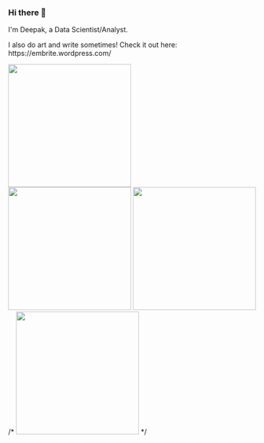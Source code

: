 ### Hi there 👋

I'm Deepak, a Data Scientist/Analyst.<br>

<p> I also do art and write sometimes! Check it out here: https://embrite.wordpress.com/</p>

<a href='https://github.com/D-2000-99/Tensorflow-Object-Detection'><img src="https://user-images.githubusercontent.com/68558063/147908433-369c1d67-7e49-4d05-8524-74662ad22a4e.gif" height="250"></a>
<br>
<span><img src="https://user-images.githubusercontent.com/68558063/147908430-0efd9c1e-9cf0-4276-a453-ab10eaf12ed7.gif" height="250"><span>
<span><img src="https://user-images.githubusercontent.com/68558063/121676318-1b9aba00-cad2-11eb-9cae-ebcdb0544e31.png" width="250" height="250"><span>
<br>
/* <img src="https://user-images.githubusercontent.com/68558063/109596251-ddd5df00-7b3b-11eb-8a7e-ea9ed7727fd3.png" height="250"> */
  
